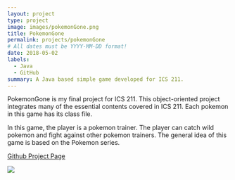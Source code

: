 ```yaml
---
layout: project
type: project
image: images/pokemonGone.png
title: PokemonGone
permalink: projects/pokemonGone
# All dates must be YYYY-MM-DD format!
date: 2018-05-02
labels:
  - Java
  - GitHub
summary: A Java based simple game developed for ICS 211.
---
```


PokemonGone is my final project for ICS 211. This object-oriented project integrates many of the essential contents covered in ICS 211. Each pokemon in this game has its class file.

In this game, the player is a pokemon trainer. The player can catch wild pokemon and fight against other pokemon trainers. The general idea of this game is based on the Pokemon series.

[Github Project Page](https://github.com/yuhanj/s18-a9-pokemon-gui-yuhanj)

<img class="ui image" src="{{ site.baseurl }}/images/GUI.png">


